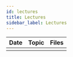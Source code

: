 ```yaml
---
id: lectures
title: Lectures
sidebar_label: Lectures
---
```


| Date  | Topic                                                               | Files                                               |
|-------|---------------------------------------------------------------------|-----------------------------------------------------|
|       |                                                                     |                                                     |
